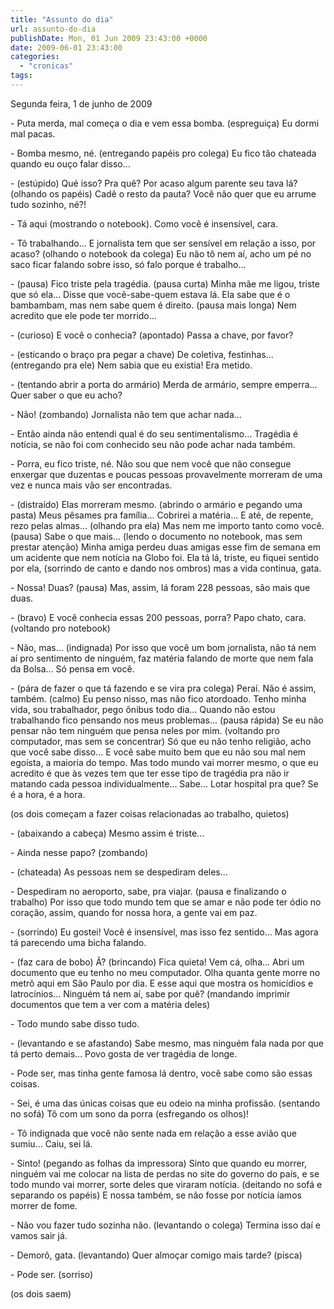 ```yaml
---
title: "Assunto do dia"
url: assunto-do-dia
publishDate: Mon, 01 Jun 2009 23:43:00 +0000
date: 2009-06-01 23:43:00
categories: 
  - "cronicas"
tags: 
---
```

<p><span><span>Segunda feira, 1 de junho de 2009</span></span></p>  <p><span><span><span><span>-</span></span><span><span><span>        </span></span></span></span></span><span><span>Puta merda, mal começa o dia e vem essa bomba.</span></span><span><span><span> (espreguiça)</span></span></span><span><span> Eu dormi mal pacas.</span></span></p>  <p><span><span><span><span>-</span></span><span><span><span>        </span></span></span></span></span><span><span>Bomba mesmo, né. </span></span><span><span><span>(entregando papéis pro colega) </span></span></span><span><span>Eu fico tão chateada quando eu ouço falar disso... </span></span></p>  <p><span><span><span><span>-</span></span><span><span><span>        </span></span></span></span></span><span><span><span>(estúpido)</span></span></span><span><span> Qué isso? Pra quê? Por acaso algum parente seu tava lá? </span></span><span><span><span>(olhando os papéis)</span></span></span><span><span> Cadê o resto da pauta? Você não quer que eu arrume tudo sozinho, né?!</span></span></p>  <p><span><span><span><span>-</span></span><span><span><span>        </span></span></span></span></span><span><span>Tá aqui </span></span><span><span><span>(mostrando o notebook)</span></span></span><span><span>. Como você é insensível, cara.</span></span></p>  <p><span><span><span><span>-</span></span><span><span><span>        </span></span></span></span></span><span><span>Tô trabalhando... E jornalista tem que ser sensível em relação a isso, por acaso? </span></span><span><span><span>(olhando o notebook da colega) </span></span></span><span><span>Eu não tô nem aí, acho um pé no saco ficar falando sobre isso, só falo porque é trabalho... </span></span></p>  <p><span><span><span><span>-</span></span><span><span><span>        </span></span></span></span></span><span><span><span>(pausa)</span></span></span><span><span> Fico triste pela tragédia. </span></span><span><span><span>(pausa curta) </span></span></span><span><span>Minha mãe me ligou, triste que só ela... Disse que você-sabe-quem estava lá. Ela sabe que é o bambambam, mas nem sabe quem é direito. </span></span><span><span><span>(pausa mais longa)</span></span></span><span><span> Nem acredito que ele pode ter morrido...</span></span></p>  <p><span><span><span><span>-</span></span><span><span><span>        </span></span></span></span></span><span><span><span>(curioso)</span></span></span><span><span> E você o conhecia? </span></span><span><span><span>(apontado)</span></span></span><span><span> Passa a chave, por favor?</span></span></p>  <p><span><span><span><span>-</span></span><span><span><span>    </span></span><span><span><span>    </span></span></span></span></span></span><span><span><span>(esticando o braço pra pegar a chave) </span></span></span><span><span>De coletiva, festinhas...</span></span><span><span><span> (entregando pra ele) </span></span></span><span><span>Nem sabia que eu existia! Era metido.</span></span></p>  <p><span><span><span><span>-</span></span><span><span><span>        </span></span></span></span></span><span><span><span>(tentando abrir a porta do armário) </span></span></span><span><span>Merda de armário, sempre emperra... Quer saber o que eu acho?</span></span></p>  <p><span><span><span><span>-</span></span><span><span><span>        </span></span></span></span></span><span><span>Não!</span></span><span><span><span> (zombando) </span></span></span><span><span>Jornalista não tem que achar nada... </span></span></p>  <p><span><span><span><span>-</span></span><span><span><span>        </span></span></span></span></span><span><span>Então ainda não entendi qual é do seu sentimentalismo... Tragédia é notícia, se não foi com conhecido seu não pode achar nada também.</span></span></p>  <p><span><span><span><span>-</span></span><span><span><span>        </span></span></span></span></span><span><span>Porra, eu fico triste, né. Não sou que nem você que não consegue enxergar que duzentas e poucas pessoas provavelmente morreram de uma vez e nunca mais vão ser encontradas.</span></span></p>  <p><span><span><span><span>-</span></span><span><span><span><span>        </span></span></span></span></span></span><span><span><span>(distraído)</span></span></span><span><span> Elas morreram mesmo.</span></span><span><span><span> (abrindo o armário e pegando uma pasta)</span></span></span><span><span> Meus pêsames pra família... Cobrirei a matéria... E até, de repente, rezo pelas almas...</span></span><span><span><span> (olhando pra ela) </span></span></span><span><span>Mas nem me importo tanto como você.</span></span><span><span><span> (pausa)</span></span></span><span><span> Sabe o que mais... </span></span><span><span><span>(lendo o documento no notebook, mas sem prestar atenção) </span></span></span><span><span>Minha amiga perdeu duas amigas esse fim de semana em um acidente que nem notícia na Globo foi. Ela tá lá, triste, eu fiquei sentido por ela, </span></span><span><span><span>(sorrindo de canto e dando nos ombros)</span></span></span><span><span> mas a vida continua, gata. </span></span></p>  <p><span><span><span><span>-</span></span><span><span><span>        </span></span></span></span></span><span><span>Nossa! Duas? </span></span><span><span><span>(pausa) </span></span></span><span><span>Mas, assim, lá foram 228 pessoas, são mais que duas.</span></span></p>  <p><span><span><span><span>-</span></span><span><span><span><span>        </span></span></span></span></span></span><span><span><span>(bravo)</span></span></span><span><span> E você conhecia essas 200 pessoas, porra? Papo chato, cara.</span></span><span><span><span> (voltando pro notebook)</span></span></span></p>  <p><span><span><span><span>-</span></span><span><span><span>        </span></span></span></span></span><span><span>Não, mas... </span></span><span><span><span>(indignada)</span></span></span><span><span> Por isso que você um bom jornalista, não tá nem aí pro sentimento de ninguém, faz matéria falando de morte que nem fala da Bolsa... Só pensa em você.</span></span></p>  <p><span><span><span><span>-</span></span><span><span><span>        </span></span></span></span></span><span><span><span>(pára de fazer o que tá fazendo e se vira pra colega) </span></span></span><span><span>Peraí. Não é assim, também. </span></span><span><span><span>(calmo)</span></span></span><span><span> Eu penso nisso, mas não fico atordoado. Tenho minha vida, sou trabalhador, pego ônibus todo dia... Quando não estou trabalhando fico pensando nos meus problemas... </span></span><span><span><span>(pausa rápida) </span></span></span><span><span>Se eu não pensar não tem ninguém que pensa neles por mim. </span></span><span><span><span>(voltando pro computador, mas sem se concentrar) </span></span></span><span><span>Só que eu não tenho religião, acho que você sabe disso... E você sabe muito bem que eu não sou mal nem egoísta, a maioria do tempo. Mas todo mundo vai morrer mesmo, o que eu acredito é que às vezes tem que ter esse tipo de tragédia pra não ir matando cada pessoa individualmente... Sabe... Lotar hospital pra que? Se é a hora, é a hora.</span></span></p>  <p><span><span><span>(os dois começam a fazer coisas relacionadas ao trabalho, quietos)</span></span></span></p>  <p><span><span><span><span>-</span></span><span><span><span>        </span></span></span></span></span><span><span><span>(abaixando a cabeça)</span></span></span><span><span> Mesmo assim é triste...</span></span></p>  <p><span><span><span><span>-</span></span><span><span><span>        </span></span></span></span></span><span><span>Ainda nesse papo? </span></span><span><span><span>(zombando)</span></span></span></p>  <p><span><span><span><span>-</span></span><span><span><span>       </span></span><span><span> </span></span><span><span><span>(chateada)</span></span></span><span><span><span> </span></span></span><span><span>As pessoas nem se despediram deles...</span></span></span></span></span></p>  <p><span><span><span><span>-</span></span><span><span><span>        </span></span></span></span></span><span><span>Despediram no aeroporto, sabe, pra viajar. </span></span><span><span><span>(pausa e finalizando o trabalho)</span></span></span><span><span> Por isso que todo mundo tem que se amar e não pode ter ódio no coração, assim, quando for nossa hora, a gente vai em paz.</span></span></p>  <p><span><span><span><span>-</span></span><span><span><span>        </span></span></span></span></span><span><span><span>(sorrindo)</span></span></span><span><span> Eu gostei! Você é insensível, mas isso fez sentido... Mas agora tá parecendo uma bicha falando.</span></span></p>  <p><span><span><span><span>-</span></span><span><span><span>        </span></span></span></span></span><span><span><span>(faz cara de bobo) </span></span></span><span><span>Ã? </span></span><span><span><span>(brincando) </span></span></span><span><span>Fica quieta! Vem cá, olha... Abri um documento que eu tenho no meu computador. Olha quanta gente morre no metrô aqui em São Paulo por dia. E esse aqui que mostra os homicídios e latrocínios... Ninguém tá nem aí, sabe por quê? </span></span><span><span><span>(mandando imprimir documentos que tem a ver com a matéria deles)</span></span></span></p>  <p><span><span><span><span>-</span></span><span><span><span>        </span></span></span></span></span><span><span>Todo mundo sabe disso tudo.</span></span></p>  <p><span><span><span><span>-</span></span><span><span><span>       </span></span><span><span><span> </span></span></span></span></span></span><span><span><span>(levantando e se afastando) </span></span></span><span><span>Sabe mesmo, mas ninguém fala nada por que tá perto demais... Povo gosta de ver tragédia de longe.</span></span></p>  <p><span><span><span><span>-</span></span><span><span><span>        </span></span></span></span></span><span><span>Pode ser, mas tinha gente famosa lá dentro, você sabe como são essas coisas.</span></span></p>  <p><span><span><span><span>-</span></span><span><span><span>        </span></span></span></span></span><span><span>Sei, é uma das únicas coisas que eu odeio na minha profissão. </span></span><span><span><span>(sentando no sofá)</span></span></span><span><span> Tô com um sono da porra</span></span><span><span><span> (esfregando os olhos)</span></span></span><span><span>!</span></span></p>  <p><span><span><span><span>-</span></span><span><span><span>        </span></span></span></span></span><span><span>Tô indignada que você não sente nada em relação a esse avião que sumiu... Caiu, sei lá.</span></span></p>  <p><span><span><span><span>-</span></span><span><span><span>        </span></span></span></span></span><span><span>Sinto! </span></span><span><span><span>(pegando as folhas da impressora)</span></span></span><span><span> Sinto que quando eu morrer, ninguém vai me colocar na lista de perdas no </span></span><span><span><span>site </span></span></span><span><span>do governo do país, e se todo mundo vai morrer, sorte deles que viraram notícia.</span></span><span><span><span> (deitando no sofá e separando os papéis)</span></span></span><span><span> E nossa também, se não fosse por notícia íamos morrer de fome.</span></span></p>  <p><span><span><span><span>-</span></span><span><span><span>        </span></span></span></span></span><span><span>Não vou fazer tudo sozinha não.</span></span><span><span><span> (levantando o colega) </span></span></span><span><span>Termina isso daí e vamos sair já.</span></span></p>  <p><span><span><span><span>-</span></span><span><span><span>        </span></span></span></span></span><span><span>Demorô, gata. </span></span><span><span><span>(levantando)</span></span></span><span><span> Quer almoçar comigo mais tarde?</span></span><span><span><span> (pisca)</span></span></span></p>  <p><span><span><span><span>-</span></span><span><span><span>        </span></span></span></span></span><span><span>Pode ser. </span></span><span><span><span>(sorriso)</span></span></span></p>  <p><span><span><span>(os dois saem)</span></span></span></p>
